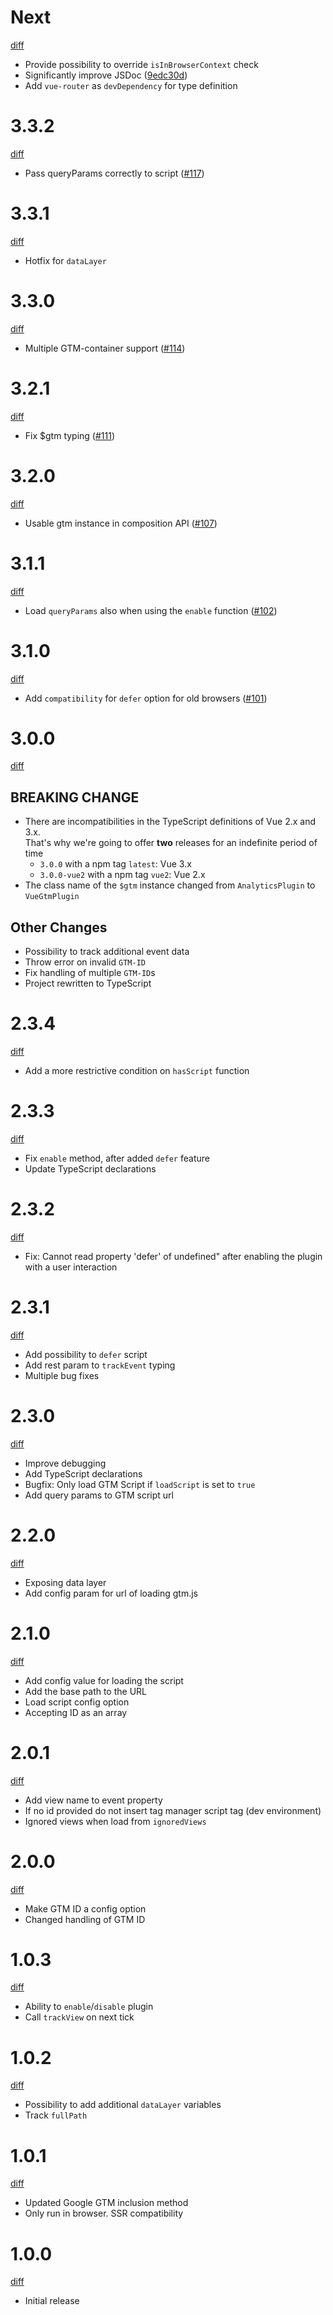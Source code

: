 # Next

[diff](https://github.com/mib200/vue-gtm/compare/3.3.2...master)

- Provide possibility to override `isInBrowserContext` check
- Significantly improve JSDoc ([9edc30d])
- Add `vue-router` as `devDependency` for type definition

[9edc30d]: https://github.com/mib200/vue-gtm/commit/9edc30daf0c2bdf542c82d07c2f413421f44de3d

# 3.3.2

[diff](https://github.com/mib200/vue-gtm/compare/3.3.1...3.3.2)

- Pass queryParams correctly to script ([#117])

[#117]: https://github.com/mib200/vue-gtm/pull/117

# 3.3.1

[diff](https://github.com/mib200/vue-gtm/compare/3.3.0...3.3.1)

- Hotfix for `dataLayer`

# 3.3.0

[diff](https://github.com/mib200/vue-gtm/compare/3.2.1...3.3.0)

- Multiple GTM-container support ([#114])

[#114]: https://github.com/mib200/vue-gtm/pull/114

# 3.2.1

[diff](https://github.com/mib200/vue-gtm/compare/3.2.0...3.2.1)

- Fix $gtm typing ([#111])

[#111]: https://github.com/mib200/vue-gtm/issues/111

# 3.2.0

[diff](https://github.com/mib200/vue-gtm/compare/3.1.1...3.2.0)

- Usable gtm instance in composition API ([#107])

[#107]: https://github.com/mib200/vue-gtm/pull/107

# 3.1.1

[diff](https://github.com/mib200/vue-gtm/compare/3.1.0...3.1.1)

- Load `queryParams` also when using the `enable` function ([#102])

[#102]: https://github.com/mib200/vue-gtm/issues/102

# 3.1.0

[diff](https://github.com/mib200/vue-gtm/compare/3.0.0...3.1.0)

- Add `compatibility` for `defer` option for old browsers ([#101])

[#101]: https://github.com/mib200/vue-gtm/pull/101

# 3.0.0

[diff](https://github.com/mib200/vue-gtm/compare/2.3.4...3.0.0)

## BREAKING CHANGE

- There are incompatibilities in the TypeScript definitions of Vue 2.x and 3.x.  
  That's why we're going to offer **two** releases for an indefinite period of time
  - `3.0.0` with a npm tag `latest`: Vue 3.x
  - `3.0.0-vue2` with a npm tag `vue2`: Vue 2.x
- The class name of the `$gtm` instance changed from `AnalyticsPlugin` to `VueGtmPlugin`

## Other Changes

- Possibility to track additional event data
- Throw error on invalid `GTM-ID`
- Fix handling of multiple `GTM-ID`s
- Project rewritten to TypeScript

# 2.3.4

[diff](https://github.com/mib200/vue-gtm/compare/2.3.3...2.3.4)

- Add a more restrictive condition on `hasScript` function

# 2.3.3

[diff](https://github.com/mib200/vue-gtm/compare/2.3.2...2.3.3)

- Fix `enable` method, after added `defer` feature
- Update TypeScript declarations

# 2.3.2

[diff](https://github.com/mib200/vue-gtm/compare/2.3.1...2.3.2)

- Fix: Cannot read property 'defer' of undefined" after enabling the plugin with a user interaction

# 2.3.1

[diff](https://github.com/mib200/vue-gtm/compare/2.3.0...2.3.1)

- Add possibility to `defer` script
- Add rest param to `trackEvent` typing
- Multiple bug fixes

# 2.3.0

[diff](https://github.com/mib200/vue-gtm/compare/2.2.0...2.3.0)

- Improve debugging
- Add TypeScript declarations
- Bugfix: Only load GTM Script if `loadScript` is set to `true`
- Add query params to GTM script url

# 2.2.0

[diff](https://github.com/mib200/vue-gtm/compare/2.1.0...2.2.0)

- Exposing data layer
- Add config param for url of loading gtm.js

# 2.1.0

[diff](https://github.com/mib200/vue-gtm/compare/2.0.1...2.1.0)

- Add config value for loading the script
- Add the base path to the URL
- Load script config option
- Accepting ID as an array

# 2.0.1

[diff](https://github.com/mib200/vue-gtm/compare/2.0.0...2.0.1)

- Add view name to event property
- If no id provided do not insert tag manager script tag (dev environment)
- Ignored views when load from `ignoredViews`

# 2.0.0

[diff](https://github.com/mib200/vue-gtm/compare/1.0.3...2.0.0)

- Make GTM ID a config option
- Changed handling of GTM ID

# 1.0.3

[diff](https://github.com/mib200/vue-gtm/compare/1.0.2...1.0.3)

- Ability to `enable`/`disable` plugin
- Call `trackView` on next tick

# 1.0.2

[diff](https://github.com/mib200/vue-gtm/compare/1.0.1...1.0.2)

- Possibility to add additional `dataLayer` variables
- Track `fullPath`

# 1.0.1

[diff](https://github.com/mib200/vue-gtm/compare/1.0.0...1.0.1)

- Updated Google GTM inclusion method
- Only run in browser. SSR compatibility

# 1.0.0

[diff](https://github.com/mib200/vue-gtm/compare/47e53145f6b8e8b7236beb59078d7e7b0fb3b6ff...1.0.0)

- Initial release
